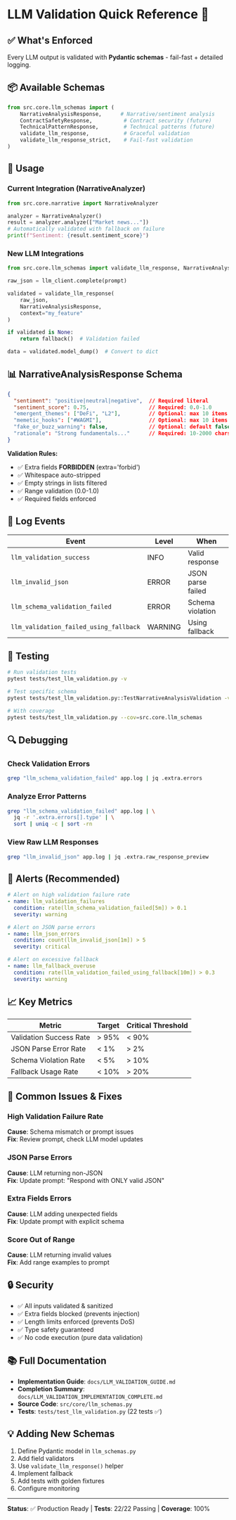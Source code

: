 # LLM Validation Quick Reference 🚀

## ✅ What's Enforced

Every LLM output is validated with **Pydantic schemas** - fail-fast + detailed logging.

## 📦 Available Schemas

```python
from src.core.llm_schemas import (
    NarrativeAnalysisResponse,      # Narrative/sentiment analysis
    ContractSafetyResponse,          # Contract security (future)
    TechnicalPatternResponse,        # Technical patterns (future)
    validate_llm_response,           # Graceful validation
    validate_llm_response_strict,    # Fail-fast validation
)
```

## 🔧 Usage

### Current Integration (NarrativeAnalyzer)

```python
from src.core.narrative import NarrativeAnalyzer

analyzer = NarrativeAnalyzer()
result = analyzer.analyze(["Market news..."])
# Automatically validated with fallback on failure
print(f"Sentiment: {result.sentiment_score}")
```

### New LLM Integrations

```python
from src.core.llm_schemas import validate_llm_response, NarrativeAnalysisResponse

raw_json = llm_client.complete(prompt)

validated = validate_llm_response(
    raw_json,
    NarrativeAnalysisResponse,
    context="my_feature"
)

if validated is None:
    return fallback()  # Validation failed

data = validated.model_dump()  # Convert to dict
```

## 📊 NarrativeAnalysisResponse Schema

```json
{
  "sentiment": "positive|neutral|negative",  // Required literal
  "sentiment_score": 0.75,                   // Required: 0.0-1.0
  "emergent_themes": ["DeFi", "L2"],         // Optional: max 10 items
  "memetic_hooks": ["#WAGMI"],               // Optional: max 10 items
  "fake_or_buzz_warning": false,             // Optional: default false
  "rationale": "Strong fundamentals..."      // Required: 10-2000 chars
}
```

**Validation Rules:**
- ✅ Extra fields **FORBIDDEN** (extra='forbid')
- ✅ Whitespace auto-stripped
- ✅ Empty strings in lists filtered
- ✅ Range validation (0.0-1.0)
- ✅ Required fields enforced

## 📝 Log Events

| Event | Level | When |
|-------|-------|------|
| `llm_validation_success` | INFO | Valid response |
| `llm_invalid_json` | ERROR | JSON parse failed |
| `llm_schema_validation_failed` | ERROR | Schema violation |
| `llm_validation_failed_using_fallback` | WARNING | Using fallback |

## 🧪 Testing

```bash
# Run validation tests
pytest tests/test_llm_validation.py -v

# Test specific schema
pytest tests/test_llm_validation.py::TestNarrativeAnalysisValidation -v

# With coverage
pytest tests/test_llm_validation.py --cov=src.core.llm_schemas
```

## 🔍 Debugging

### Check Validation Errors
```bash
grep "llm_schema_validation_failed" app.log | jq .extra.errors
```

### Analyze Error Patterns
```bash
grep "llm_schema_validation_failed" app.log | \
  jq -r '.extra.errors[].type' | \
  sort | uniq -c | sort -rn
```

### View Raw LLM Responses
```bash
grep "llm_invalid_json" app.log | jq .extra.raw_response_preview
```

## 🚨 Alerts (Recommended)

```yaml
# Alert on high validation failure rate
- name: llm_validation_failures
  condition: rate(llm_schema_validation_failed[5m]) > 0.1
  severity: warning

# Alert on JSON parse errors
- name: llm_json_errors
  condition: count(llm_invalid_json[1m]) > 5
  severity: critical

# Alert on excessive fallback
- name: llm_fallback_overuse
  condition: rate(llm_validation_failed_using_fallback[10m]) > 0.3
  severity: warning
```

## 📈 Key Metrics

| Metric | Target | Critical Threshold |
|--------|--------|-------------------|
| Validation Success Rate | > 95% | < 90% |
| JSON Parse Error Rate | < 1% | > 2% |
| Schema Violation Rate | < 5% | > 10% |
| Fallback Usage Rate | < 10% | > 20% |

## 🎯 Common Issues & Fixes

### High Validation Failure Rate
**Cause**: Schema mismatch or prompt issues  
**Fix**: Review prompt, check LLM model updates

### JSON Parse Errors
**Cause**: LLM returning non-JSON  
**Fix**: Update prompt: "Respond with ONLY valid JSON"

### Extra Fields Errors
**Cause**: LLM adding unexpected fields  
**Fix**: Update prompt with explicit schema

### Score Out of Range
**Cause**: LLM returning invalid values  
**Fix**: Add range examples to prompt

## 🔒 Security

- ✅ All inputs validated & sanitized
- ✅ Extra fields blocked (prevents injection)
- ✅ Length limits enforced (prevents DoS)
- ✅ Type safety guaranteed
- ✅ No code execution (pure data validation)

## 📚 Full Documentation

- **Implementation Guide**: `docs/LLM_VALIDATION_GUIDE.md`
- **Completion Summary**: `docs/LLM_VALIDATION_IMPLEMENTATION_COMPLETE.md`
- **Source Code**: `src/core/llm_schemas.py`
- **Tests**: `tests/test_llm_validation.py` (22 tests ✅)

## 💡 Adding New Schemas

1. Define Pydantic model in `llm_schemas.py`
2. Add field validators
3. Use `validate_llm_response()` helper
4. Implement fallback
5. Add tests with golden fixtures
6. Configure monitoring

---

**Status**: ✅ Production Ready | **Tests**: 22/22 Passing | **Coverage**: 100%
